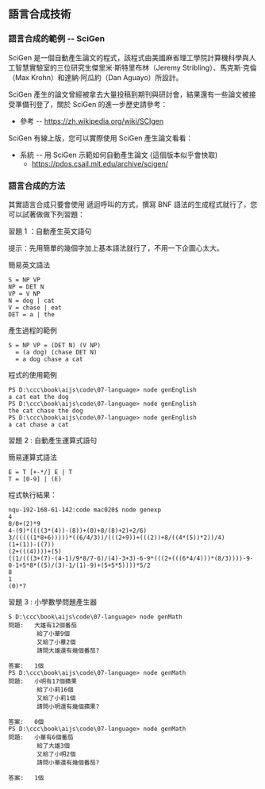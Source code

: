 ## 語言合成技術

### 語言合成的範例 -- SciGen

SciGen 是一個自動產生論文的程式，該程式由美國麻省理工學院計算機科學與人工智慧實驗室的三位研究生傑里米·斯特里布林（Jeremy Stribling）、馬克斯·克倫（Max Krohn）和達納·阿瓜約（Dan Aguayo）所設計。

SciGen 產生的論文曾經被拿去大量投稿到期刊與研討會，結果還有一些論文被接受準備刊登了，關於 SciGen 的進一步歷史請參考：

* 參考 -- https://zh.wikipedia.org/wiki/SCIgen

SciGen 有線上版，您可以實際使用 SciGen 產生論文看看：

* 系統 -- 用 SciGen 示範如何自動產生論文 (這個版本似乎會快取)
    * https://pdos.csail.mit.edu/archive/scigen/

### 語言合成的方法

其實語言合成只要會使用 遞迴呼叫的方式，撰寫 BNF 語法的生成程式就行了，您可以試著做做下列習題：

習題 1 ：自動產生英文語句

提示：先用簡單的幾個字加上基本語法就行了，不用一下企圖心太大。

簡易英文語法

```
S = NP VP
NP = DET N
VP = V NP
N = dog | cat
V = chase | eat
DET = a | the
```

產生過程的範例

```
S = NP VP = (DET N) (V NP) 
  = (a dog) (chase DET N) 
  = a dog chase a cat
```

程式的使用範例

```
PS D:\ccc\book\aijs\code\07-language> node genEnglish
a cat eat the dog
PS D:\ccc\book\aijs\code\07-language> node genEnglish
the cat chase the dog
PS D:\ccc\book\aijs\code\07-language> node genEnglish
a cat chase a cat
```

習題 2 : 自動產生運算式語句

簡易運算式語法

```
E = T [+-*/] E | T
T = [0-9] | (E)
```

程式執行結果：

```
nqu-192-168-61-142:code mac020$ node genexp
4
0/0+(2)*9
4-(9)*((((3*(4))-(8))+(0)+8/(8)+2)+2/6)
3/(((((1*8+6)))))*((6/4/3))/(((2+9))+(((2))+8/((4*(5))*2))/4)
(1+(1))-((7))
(2+(((4))))+(5)
((1/(((3+(7)-(4-1)/9*8/7-6)/(4)-3+3)-6-9*(((2+(((6*4/4)))*(8/3))))-9-0-1+5*8*((5)/(3)-1/(1)-9)+(5+5*5))))*5/2
8
1
(0)*7
```

習題 3 : 小學數學問題產生器

```
S D:\ccc\book\aijs\code\07-language> node genMath
問題:   大雄有12個番茄
        給了小華9個
        又給了小華2個
        請問大雄還有幾個番茄?

答案:   1個
PS D:\ccc\book\aijs\code\07-language> node genMath
問題:   小明有17個蘋果
        給了小莉16個
        又給了小莉1個
        請問小明還有幾個蘋果?

答案:   0個
PS D:\ccc\book\aijs\code\07-language> node genMath
問題:   小華有6個番茄
        給了大雄3個
        又給了小明2個
        請問小華還有幾個番茄?

答案:   1個
```

